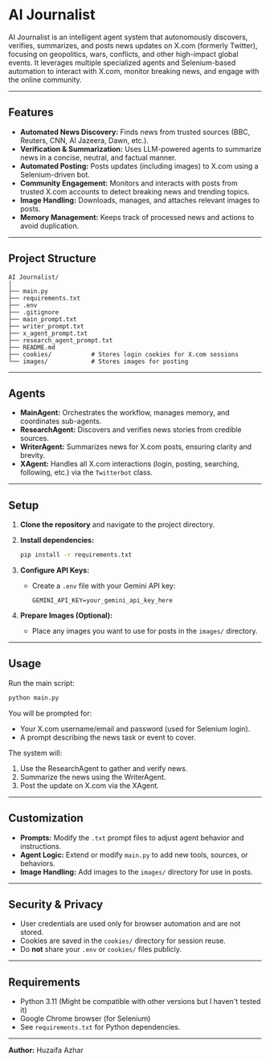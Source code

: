 # AI Journalist

AI Journalist is an intelligent agent system that autonomously discovers, verifies, summarizes, and posts news updates on X.com (formerly Twitter), focusing on geopolitics, wars, conflicts, and other high-impact global events. It leverages multiple specialized agents and Selenium-based automation to interact with X.com, monitor breaking news, and engage with the online community.

---

## Features

- **Automated News Discovery:** Finds news from trusted sources (BBC, Reuters, CNN, Al Jazeera, Dawn, etc.).
- **Verification & Summarization:** Uses LLM-powered agents to summarize news in a concise, neutral, and factual manner.
- **Automated Posting:** Posts updates (including images) to X.com using a Selenium-driven bot.
- **Community Engagement:** Monitors and interacts with posts from trusted X.com accounts to detect breaking news and trending topics.
- **Image Handling:** Downloads, manages, and attaches relevant images to posts.
- **Memory Management:** Keeps track of processed news and actions to avoid duplication.

---

## Project Structure

```
AI Journalist/
│
├── main.py
├── requirements.txt
├── .env
├── .gitignore
├── main_prompt.txt
├── writer_prompt.txt
├── x_agent_prompt.txt
├── research_agent_prompt.txt
├── README.md
├── cookies/           # Stores login cookies for X.com sessions
└── images/            # Stores images for posting
```

---

## Agents

- **MainAgent:** Orchestrates the workflow, manages memory, and coordinates sub-agents.
- **ResearchAgent:** Discovers and verifies news stories from credible sources.
- **WriterAgent:** Summarizes news for X.com posts, ensuring clarity and brevity.
- **XAgent:** Handles all X.com interactions (login, posting, searching, following, etc.) via the `Twitterbot` class.

---

## Setup

1. **Clone the repository** and navigate to the project directory.

2. **Install dependencies:**
   ```sh
   pip install -r requirements.txt
   ```

3. **Configure API Keys:**
   - Create a `.env` file with your Gemini API key:
     ```
     GEMINI_API_KEY=your_gemini_api_key_here
     ```

4. **Prepare Images (Optional):**
   - Place any images you want to use for posts in the `images/` directory.

---

## Usage

Run the main script:

```sh
python main.py
```

You will be prompted for:
- Your X.com username/email and password (used for Selenium login).
- A prompt describing the news task or event to cover.

The system will:
1. Use the ResearchAgent to gather and verify news.
2. Summarize the news using the WriterAgent.
3. Post the update on X.com via the XAgent.

---

## Customization

- **Prompts:** Modify the `.txt` prompt files to adjust agent behavior and instructions.
- **Agent Logic:** Extend or modify `main.py` to add new tools, sources, or behaviors.
- **Image Handling:** Add images to the `images/` directory for use in posts.

---

## Security & Privacy

- User credentials are used only for browser automation and are not stored.
- Cookies are saved in the `cookies/` directory for session reuse.
- Do **not** share your `.env` or `cookies/` files publicly.

---

## Requirements

- Python 3.11 (Might be compatible with other versions but I haven't tested it)
- Google Chrome browser (for Selenium)
- See `requirements.txt` for Python dependencies.

---

**Author:** Huzaifa Azhar
